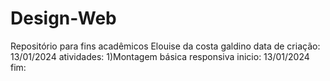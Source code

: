 # Design-Web
Repositório para fins acadêmicos
Elouise da costa galdino
data de criação: 13/01/2024
atividades:
    1)Montagem básica responsiva 
        inicio: 13/01/2024
        fim: 

